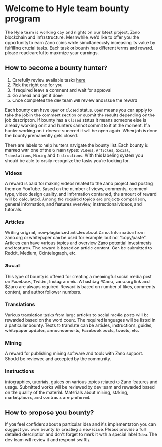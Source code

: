 # Welcome to Hyle team bounty program

The Hyle team is working day and nights on our latest project, Zano blockchain and infrastructure. Meanwhile, we’d like to offer you the opportunity to earn Zano coins while simultaneously increasing its value by fulfilling crucial tasks.
Each task or bounty has different terms and reward, please read careful to maximize your earnings.

## How to become a bounty hunter?
1. Carefully review available tasks [here](https://github.com/AlekseiBo/Test/issues)
2. Pick the right one for you
3. If required leave a comment and wait for approval
3. Go ahead and get it done
4. Once completed the dev team will review and issue the reward

Each bounty can have `Open` or `Closed` status. `Open` means you can apply to take the job in the comment section or submit the results depending on the job description. If bounty has a `Closed` status it means someone else is already working on it and hunters cannot commit to it at the moment. If a hunter working on it doesn’t succeed it will be open again. When job is done the bounty premanently gets closed.

There are labels to help hunters navigate the bounty list. Each bounty is marked with one of the 6 main types: `Videos`, `Articles`, `Social`, `Translations`, `Mining` and `Instructions`. With this labeling system you should be able to easily recognize the tasks you’re looking for.

### Videos
A reward is paid for making videos related to the Zano project and posting them on YouTube. Based on the number of views, comments, comment type, video design quality, and information contained, the amount of reward will be calculated. Among the required topics are projects comparison, general information, and features overview, instructional videos, and tutorials.

### Articles
Writing original, non-plagiarized articles about Zano. Information from zano.org or whitepaper can be used for example, but not “copy/paste”. Articles can have various topics and overview Zano potential investments and features. The reward is based on article content. Can be submitted to Reddit, Medium, Cointelegraph, etc.

### Social
This type of bounty is offered for creating a meaningful social media post on Facebook, Twitter, Instagram etc. A hashtag #Zano, zano.org link and $Zano are always required. Reward is based on number of likes, comments content, and author follower numbers.

### Translations
Various translation tasks from large articles to social media posts will be rewarded based on the word count. The required languages will be listed in a particular bounty. Texts to translate can be articles, instructions, guides, whitepaper updates, announcements, Facebook posts, tweets, etc.

### Mining 
A reward for publishing mining software and tools with Zano support. Should be reviewed and accepted by the community.

### Instructions
Infographics, tutorials, guides on various topics related to Zano features and usage. Submitted works will be reviewed by dev team and rewarded based on the quality of the material. Materials about mining, staking, marketplaces, and contracts are preferred.

## How to propose you bounty?
If you feel confident about a particular idea and it's implementation you can suggest you own bounty by creating a new issue. Please provide a full detailed description and don't forget to mark it with a special label `Idea`. The dev team will review it and respond swiftly.
